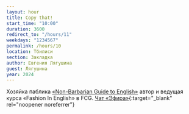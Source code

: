 ```yaml
---
layout: hour
title: Copy that!
start_time: "10:00"
duration: 3600
redirect_to: "/hours/11"
weekdays: "1234567"
permalink: /hours/10
location: Тбилиси
section: Закладка
author: Евгения Лягушина
guest: Лягушина
year: 2024 
---
```


Хозяйка паблика [«Non-Barbarian Guide to English»](https://t.me/nonbarbarian) автор и ведущая курса «Fashion In English» в FCG. [Чат «Эфира»](https://t.me/+nk0UKze8dEczZDAy){:target="_blank" rel="noopener noreferrer"}
